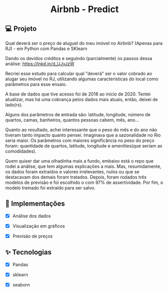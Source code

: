

<h1 align="center">
  Airbnb - Predict
</h1>



## 💻 Projeto
Qual deverá ser o preço de aluguel do meu imóvel no Airbnb? (Apenas para RJ) - em Python com Pandas e SKlearn

Dando os devidos créditos e seguindo (parcialmente) os passos dessa análise: https://lnkd.in/d_UJyJzW

Recriei esse estudo para calcular qual "deverá" ser o valor cobrado ao alugar seu imóvel no RJ, utilizando algumas características do local como parâmetros para esse ensaio.

A base de dados que tive acesso foi de 2018 ao início de 2020. Tentei atualizar, mas há uma cobrança pelos dados mais atuais, então, deixei de lado(rs).

Alguns dos parâmetros de entrada são: latitude, longitude, número de quartos, camas, banheiros, quantos pessoas cabem, mês, ano...

Quanto ao resultado, achei interessante que o peso do mês e do ano não tiveram tanto impacto quanto pensei. Imaginava que a sazonalidade no Rio seria maior. Os parâmetros com maiores significância no peso do preço foram: quantidade de quartos, latitude, longitude e amenities(que seriam as comodidades).

Quem quiser dar uma olhadinha mais a fundo, embaixo está o repo que rodei a análise, que tem algumas explicações a mais.
Mas, resumidamente, os dados foram extraídos e valores irrelevantes, nulos ou que se destacavam dos demais foram tratados. Depois, foram rodados três modelos de previsão e foi escolhido o com 97% de assertividade. Por fim, o modelo treinado foi extraído para ser salvo.


## 🔨 Implementações

- [X] Análise dos dados
- [X] Visualização em gráficos
- [X] Previsão de preços


## ✨ Tecnologias

- [X] Pandas
- [X] sklearn
- [X] seaborn

